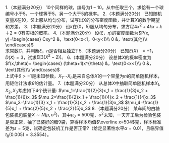 1.（本题满分20分）
 $10$个同样的球，编号为$1-10。$从中任取三个，求恰有一个球编号小于$5，$一个球等于$5，$另一个大于$5$的概率。
 2.（本题满分20分）
 已知随机变量$X$在$[0，5]$上服从均匀分布，试写出X的分布密度函数，并计算$X$的数学期望和方差。
 3.（本题满分20分）
 设$k$在$(0，5)$服从均匀分布，求方程$4x^2 +4kx+k＋2=0$有实根的概率。
 4.（本题满分20分）
 设$(\xi，\eta)$的密度函数为$P(x, y)=\begin{cases} Cxy^2 &，\text{0<x<1，0<y<1}\\ 0 &，\text{其他}\\ \end{cases}$<br />求常数$C，$并判断$\xi，\eta$是否相互独立?
 5.（本题满分20分）
 已知$E(X）=-1，D(X)=3，$试求$E[3(X^2-2)]。$
 6.（本题满分20分）
 设总体$X$的概率密度为$f(x,\theta)= \begin{cases} (\theta+1)x^{\theta} &，\text{0<x<1}\\ 0 &，\text{其他}\\ \end{cases}$<br />上式中$\theta>-1$是未知参数$， X_1\cdots X_n$是来自总体$X$的一个容量为$n$的简单随机样本，用矩估计法求$\theta$的估计量。
 7.（本题满分20分）
 从总体$X$中抽取简单随机样本$X_1, X_2, X_3$考虑如下$4$个统计量:
 $\mu_1=\frac{1}{2}{3}x_1 + \frac{1}{3}x_2 + \frac{1}{6}x_3$           $\mu_2=\frac{1}{2}x_1 + \frac{1}{4}x_2 + \frac{1}{4}x_3$
   $\mu_3=\frac{1}{3}
x_1 + \frac{1}{3}x_2 + \frac{1}{3}x_3$           $\mu_4=\frac{1}{5}x_1 + \frac{2}{5}x_2 + \frac{2}{5}x_3$
 8.（本题满分20分）
 某车间的白糖包装机包装量$X\sim N(\mu,\sigma^2)，$其中$\mu_0=500$克，$\sigma^2$未知，一天开工后为检验包装是否正常，抽了已装好的糖9袋，算得样本均值$\overline x=504$克，样本标准差为$s=5$克，试确定包装机工作是否正常?（给定显著性水平$\alpha=0.01，$且临界值$t_8(0.005)=3.3554）$。
 